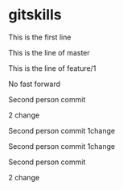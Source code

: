 # gitskills

This is the first line


This is the line of master

This is the line of feature/1

No fast forward


Second person commit

2 change

Second person commit 1change


Second person commit 1change

Second person commit

2 change